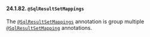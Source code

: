 #### 24.1.82. `@SqlResultSetMappings`

<div class="paragraph">

The [`@SqlResultSetMappings`](http://docs.oracle.com/javaee/7/api/javax/persistence/SqlResultSetMappings.html) annotation is group multiple [`@SqlResultSetMapping`](#annotations-jpa-sqlresultsetmapping) annotations.

</div>
</div>
<div class="sect3">

